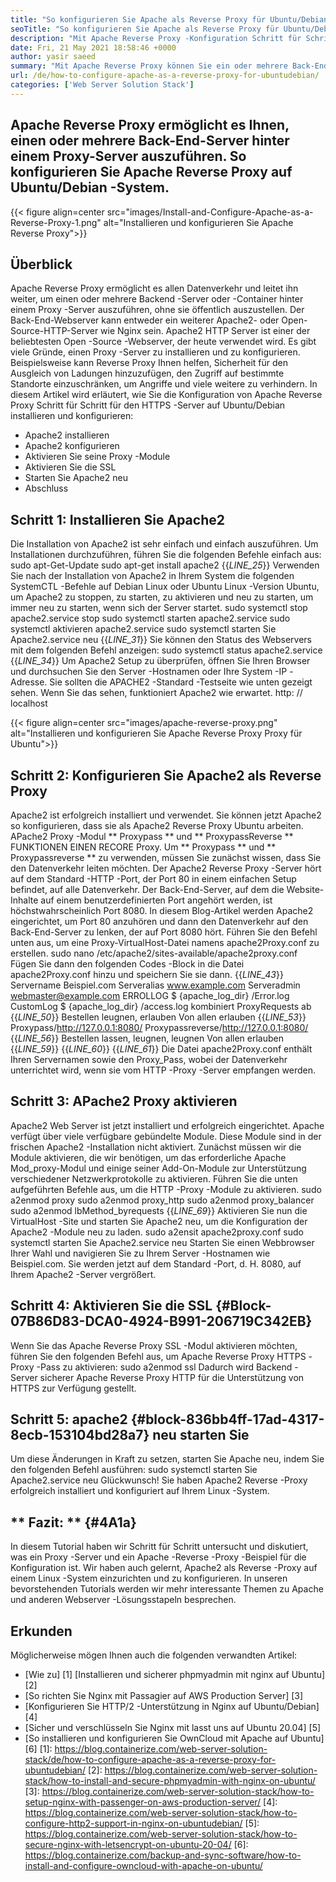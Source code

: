 ```yaml
---
title: "So konfigurieren Sie Apache als Reverse Proxy für Ubuntu/Debian" 
seoTitle: "So konfigurieren Sie Apache als Reverse Proxy für Ubuntu/Debian" 
description: "Mit Apache Reverse Proxy -Konfiguration Schritt für Schritt können Sie ein oder mehrere Back -End -Server hinter einem Proxy -Server mit mod_proxy unter Ubuntu/Debian Linux ausführen." 
date: Fri, 21 May 2021 18:58:46 +0000
author: yasir saeed
summary: "Mit Apache Reverse Proxy können Sie ein oder mehrere Back-End-Server hinter einem Proxy-Server ausführen. So konfigurieren Sie Apache Reverse Proxy auf Ubuntu/Debian -System." 
url: /de/how-to-configure-apache-as-a-reverse-proxy-for-ubuntudebian/
categories: ['Web Server Solution Stack']
---
```


## Apache Reverse Proxy ermöglicht es Ihnen, einen oder mehrere Back-End-Server hinter einem Proxy-Server auszuführen. So konfigurieren Sie Apache Reverse Proxy auf Ubuntu/Debian -System.

{{< figure align=center src="images/Install-and-Configure-Apache-as-a-Reverse-Proxy-1.png" alt="Installieren und konfigurieren Sie Apache Reverse Proxy">}}


## **Überblick**
Apache Reverse Proxy ermöglicht es allen Datenverkehr und leitet ihn weiter, um einen oder mehrere Backend -Server oder -Container hinter einem Proxy -Server auszuführen, ohne sie öffentlich auszustellen. Der Back-End-Webserver kann entweder ein weiterer Apache2- oder Open-Source-HTTP-Server wie Nginx sein. Apache2 HTTP Server ist einer der beliebtesten Open -Source -Webserver, der heute verwendet wird.
Es gibt viele Gründe, einen Proxy -Server zu installieren und zu konfigurieren. Beispielsweise kann Reverse Proxy Ihnen helfen, Sicherheit für den Ausgleich von Ladungen hinzuzufügen, den Zugriff auf bestimmte Standorte einzuschränken, um Angriffe und viele weitere zu verhindern. In diesem Artikel wird erläutert, wie Sie die Konfiguration von Apache Reverse Proxy Schritt für Schritt für den HTTPS -Server auf Ubuntu/Debian installieren und konfigurieren:
  * Apache2 installieren
  * Apache2 konfigurieren
  * Aktivieren Sie seine Proxy -Module
  * Aktivieren Sie die SSL
  * Starten Sie Apache2 neu
  * Abschluss

## Schritt 1: Installieren Sie Apache2
Die Installation von Apache2 ist sehr einfach und einfach auszuführen. Um Installationen durchzuführen, führen Sie die folgenden Befehle einfach aus:
sudo apt-Get-Update
sudo apt-get install apache2
{{_LINE_25_}}
Verwenden Sie nach der Installation von Apache2 in Ihrem System die folgenden SystemCTL -Befehle auf Debian Linux oder Ubuntu Linux -Version Ubuntu, um Apache2 zu stoppen, zu starten, zu aktivieren und neu zu starten, um immer neu zu starten, wenn sich der Server startet.
sudo systemctl stop apache2.service stop
sudo systemctl starten apache2.service
sudo systemctl aktivieren apache2.service
sudo systemctl starten Sie Apache2.service neu
{{_LINE_31_}}
Sie können den Status des Webservers mit dem folgenden Befehl anzeigen:
sudo systemctl status apache2.service
{{_LINE_34_}}
Um Apache2 Setup zu überprüfen, öffnen Sie Ihren Browser und durchsuchen Sie den Server -Hostnamen oder Ihre System -IP -Adresse. Sie sollten die APACHE2 -Standard -Testseite wie unten gezeigt sehen. Wenn Sie das sehen, funktioniert Apache2 wie erwartet. http: // localhost

{{< figure align=center src="images/apache-reverse-proxy.png" alt="Installieren und konfigurieren Sie Apache Reverse Proxy Proxy für Ubuntu">}}


## Schritt 2: Konfigurieren Sie Apache2 als Reverse Proxy
Apache2 ist erfolgreich installiert und verwendet. Sie können jetzt Apache2 so konfigurieren, dass sie als Apache2 Reverse Proxy Ubuntu arbeiten. APache2 Proxy -Modul ** Proxypass ** und ** ProxypassReverse ** FUNKTIONEN EINEN RECORE Proxy. Um ** Proxypass ** und ** Proxypassreverse ** zu verwenden, müssen Sie zunächst wissen, dass Sie den Datenverkehr leiten möchten.
Der Apache2 Reverse Proxy -Server hört auf dem Standard -HTTP -Port, der Port 80 in einem einfachen Setup befindet, auf alle Datenverkehr. Der Back-End-Server, auf dem die Website-Inhalte auf einem benutzerdefinierten Port angehört werden, ist höchstwahrscheinlich Port 8080.
In diesem Blog-Artikel werden Apache2 eingerichtet, um Port 80 anzuhören und dann den Datenverkehr auf den Back-End-Server zu lenken, der auf Port 8080 hört. Führen Sie den Befehl unten aus, um eine Proxy-VirtualHost-Datei namens apache2Proxy.conf zu erstellen.
sudo nano /etc/apache2/sites-available/apache2proxy.conf
Fügen Sie dann den folgenden Codes -Block in die Datei apache2Proxy.conf hinzu und speichern Sie sie dann.
{{_LINE_43_}}
        Servername Beispiel.com
        Serveralias www.example.com
        Serveradmin webmaster@example.com
        ERROLLOG $ {apache_log_dir} /Error.log
        CustomLog $ {apache_log_dir} /access.log kombiniert
        ProxyRequests ab
{{_LINE_50_}}
          Bestellen leugnen, erlauben
          Von allen erlauben
{{_LINE_53_}}
        Proxypass/http://127.0.0.1:8080/
        Proxypassreverse/http://127.0.0.1:8080/
{{_LINE_56_}}
          Bestellen lassen, leugnen, leugnen
          Von allen erlauben
{{_LINE_59_}}
{{_LINE_60_}}
{{_LINE_61_}}
Die Datei apache2Proxy.conf enthält Ihren Servernamen sowie den Proxy_Pass, wobei der Datenverkehr unterrichtet wird, wenn sie vom HTTP -Proxy -Server empfangen werden.

## Schritt 3: APache2 Proxy aktivieren
Apache2 Web Server ist jetzt installiert und erfolgreich eingerichtet. Apache verfügt über viele verfügbare gebündelte Module. Diese Module sind in der frischen Apache2 -Installation nicht aktiviert. Zunächst müssen wir die Module aktivieren, die wir benötigen, um das erforderliche Apache Mod_proxy-Modul und einige seiner Add-On-Module zur Unterstützung verschiedener Netzwerkprotokolle zu aktivieren. Führen Sie die unten aufgeführten Befehle aus, um die HTTP -Proxy -Module zu aktivieren.
sudo a2enmod proxy
sudo a2enmod proxy_http
sudo a2enmod proxy_balancer
sudo a2enmod lbMethod_byrequests
{{_LINE_69_}}
Aktivieren Sie nun die VirtualHost -Site und starten Sie Apache2 neu, um die Konfiguration der Apache2 -Module neu zu laden.
sudo a2ensit apache2proxy.conf
sudo systemctl starten Sie Apache2.service neu
Starten Sie einen Webbrowser Ihrer Wahl und navigieren Sie zu Ihrem Server -Hostnamen wie Beispiel.com. Sie werden jetzt auf dem Standard -Port, d. H. 8080, auf Ihrem Apache2 -Server vergrößert.

## Schritt 4: Aktivieren Sie die SSL {#Block-07B86D83-DCA0-4924-B991-206719C342EB}
Wenn Sie das Apache Reverse Proxy SSL -Modul aktivieren möchten, führen Sie den folgenden Befehl aus, um Apache Reverse Proxy HTTPS -Proxy -Pass zu aktivieren:
sudo a2enmod ssl
Dadurch wird Backend -Server sicherer Apache Reverse Proxy HTTP für die Unterstützung von HTTPS zur Verfügung gestellt.

## Schritt 5: apache2 {#block-836bb4ff-17ad-4317-8ecb-153104bd28a7} neu starten Sie
Um diese Änderungen in Kraft zu setzen, starten Sie Apache neu, indem Sie den folgenden Befehl ausführen:
sudo systemctl starten Sie Apache2.service neu
Glückwunsch! Sie haben Apache2 Reverse -Proxy erfolgreich installiert und konfiguriert auf Ihrem Linux -System.

## ** Fazit: ** {#4A1a}
In diesem Tutorial haben wir Schritt für Schritt untersucht und diskutiert, was ein Proxy -Server und ein Apache -Reverse -Proxy -Beispiel für die Konfiguration ist. Wir haben auch gelernt, Apache2 als Reverse -Proxy auf einem Linux -System einzurichten und zu konfigurieren. In unseren bevorstehenden Tutorials werden wir mehr interessante Themen zu Apache und anderen Webserver -Lösungsstapeln besprechen.

## Erkunden
Möglicherweise mögen Ihnen auch die folgenden verwandten Artikel:
  * [Wie zu] [1] [Installieren und sicherer phpmyadmin mit nginx auf Ubuntu] [2]
  * [So richten Sie Nginx mit Passagier auf AWS Production Server] [3]
  * [Konfigurieren Sie HTTP/2 -Unterstützung in Nginx auf Ubuntu/Debian] [4]
  * [Sicher und verschlüsseln Sie Nginx mit lasst uns auf Ubuntu 20.04] [5]
  * [So installieren und konfigurieren Sie OwnCloud mit Apache auf Ubuntu] [6]
[1]: https://blog.containerize.com/web-server-solution-stack/de/how-to-configure-apache-as-a-reverse-proxy-for-ubuntudebian/
[2]: https://blog.containerize.com/web-server-solution-stack/how-to-install-and-secure-phpmyadmin-with-nginx-on-ubuntu/
[3]: https://blog.containerize.com/web-server-solution-stack/how-to-setup-nginx-with-passenger-on-aws-production-server/
[4]: https://blog.containerize.com/web-server-solution-stack/how-to-configure-http2-support-in-nginx-on-ubuntudebian/
[5]: https://blog.containerize.com/web-server-solution-stack/how-to-secure-nginx-with-letsencrypt-on-ubuntu-20-04/
[6]: https://blog.containerize.com/backup-and-sync-software/how-to-install-and-configure-owncloud-with-apache-on-ubuntu/
